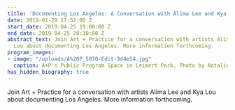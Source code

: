 ```yaml
---
title: 'Documenting Los Angeles: A Conversation with Alima Lee and Kya Lou'
date: 2019-01-29 17:52:00 Z
start_date: 2019-04-25 19:00:00 Z
end_date: 2019-04-25 20:30:00 Z
abstract_text: Join Art + Practice for a conversation with artists Alima Lee and Kya
  Lou about documenting Los Angeles. More information forthcoming.
program_images:
- image: "/uploads/A%20P_5070-Edit-9d4e54.jpg"
  caption: A+P's Public Program Space in Leimert Park. Photo by Natalie Hon.
has_hidden_biography: true
---
```


Join Art + Practice for a conversation with artists Alima Lee and Kya Lou about documenting Los Angeles. More information forthcoming.